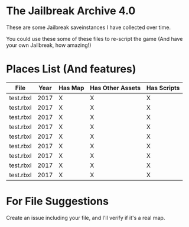 # **The Jailbreak Archive 4.0**
These are some Jailbreak saveinstances I have collected over time.

You could use these some of these files to re-script the game (And have your own Jailbreak, how amazing!)

# **Places List (And features)**

| File          | Year          | Has Map  | Has Other Assets | Has Scripts|
| ------------- | ------------- | -------- | ---------------- | ---------- |
| test.rbxl     | 2017          |  X       | X                | X          |
| test.rbxl     | 2017          |  X       | X                | X          |
| test.rbxl     | 2017          |  X       | X                | X          |
| test.rbxl     | 2017          |  X       | X                | X          |
| test.rbxl     | 2017          |  X       | X                | X          |
| test.rbxl     | 2017          |  X       | X                | X          |
| test.rbxl     | 2017          |  X       | X                | X          |
| test.rbxl     | 2017          |  X       | X                | X          |
| test.rbxl     | 2017          |  X       | X                | X          |

# **For File Suggestions**
Create an issue including your file, and I'll verify if it's a real map.
